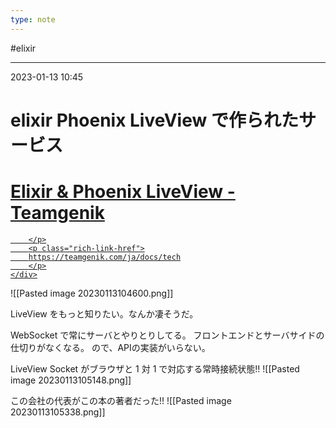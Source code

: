 ```yaml
---
type: note
---
```


#elixir 

---
2023-01-13  10:45

# elixir  Phoenix LiveView で作られたサービス


<div class="rich-link-card-container"><a class="rich-link-card" href="https://teamgenik.com/ja/docs/tech" target="_blank">
	<div class="rich-link-image-container">
		<div class="rich-link-image" style="background-image: url('https://teamgenik.com/icons/android-icon-192x192.png')">
	</div>
	</div>
	<div class="rich-link-card-text">
		<h1 class="rich-link-card-title">Elixir & Phoenix LiveView - Teamgenik</h1>
		<p class="rich-link-card-description">
		
		</p>
		<p class="rich-link-href">
		https://teamgenik.com/ja/docs/tech
		</p>
	</div>
</a></div>


![[Pasted image 20230113104600.png]]

LiveView をもっと知りたい。なんか凄そうだ。

WebSocket で常にサーバとやりとりしてる。
フロントエンドとサーバサイドの仕切りがなくなる。
ので、APIの実装がいらない。

LiveView Socket がブラウザと 1 対 1 で対応する常時接続状態!!
![[Pasted image 20230113105148.png]]

この会社の代表がこの本の著者だった!!
![[Pasted image 20230113105338.png]]

